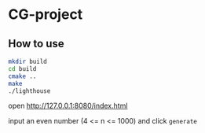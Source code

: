 # CG-project

## How to use
```bash
mkdir build
cd build
cmake ..
make
./lighthouse
```

open http://127.0.0.1:8080/index.html

input an even number (4 <= n <= 1000) and click `generate`

